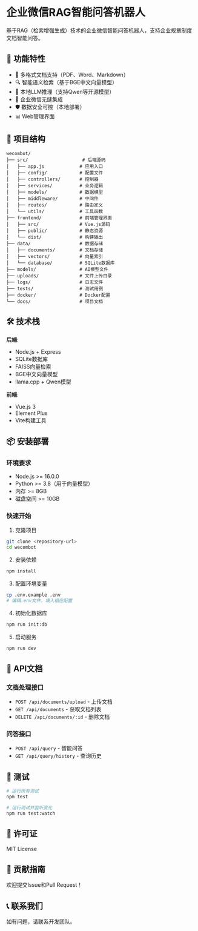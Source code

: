 # 企业微信RAG智能问答机器人

基于RAG（检索增强生成）技术的企业微信智能问答机器人，支持企业规章制度文档智能问答。

## 🚀 功能特性

- 📄 多格式文档支持（PDF、Word、Markdown）
- 🔍 智能语义检索（基于BGE中文向量模型）
- 🤖 本地LLM推理（支持Qwen等开源模型）
- 💬 企业微信无缝集成
- 🛡️ 数据安全可控（本地部署）
- 📊 Web管理界面

## 📁 项目结构

```
wecombot/
├── src/                    # 后端源码
│   ├── app.js             # 应用入口
│   ├── config/            # 配置文件
│   ├── controllers/       # 控制器
│   ├── services/          # 业务逻辑
│   ├── models/            # 数据模型
│   ├── middleware/        # 中间件
│   ├── routes/            # 路由定义
│   └── utils/             # 工具函数
├── frontend/              # 前端管理界面
│   ├── src/               # Vue.js源码
│   ├── public/            # 静态资源
│   └── dist/              # 构建输出
├── data/                  # 数据存储
│   ├── documents/         # 文档存储
│   ├── vectors/           # 向量索引
│   └── database/          # SQLite数据库
├── models/                # AI模型文件
├── uploads/               # 文件上传目录
├── logs/                  # 日志文件
├── tests/                 # 测试用例
├── docker/                # Docker配置
└── docs/                  # 项目文档
```

## 🛠️ 技术栈

**后端**:
- Node.js + Express
- SQLite数据库
- FAISS向量检索
- BGE中文向量模型
- llama.cpp + Qwen模型

**前端**:
- Vue.js 3
- Element Plus
- Vite构建工具

## 📦 安装部署

### 环境要求
- Node.js >= 16.0.0
- Python >= 3.8（用于向量模型）
- 内存 >= 8GB
- 磁盘空间 >= 10GB

### 快速开始

1. 克隆项目
```bash
git clone <repository-url>
cd wecombot
```

2. 安装依赖
```bash
npm install
```

3. 配置环境变量
```bash
cp .env.example .env
# 编辑.env文件，填入相应配置
```

4. 初始化数据库
```bash
npm run init:db
```

5. 启动服务
```bash
npm run dev
```

## 📖 API文档

### 文档处理接口

- `POST /api/documents/upload` - 上传文档
- `GET /api/documents` - 获取文档列表
- `DELETE /api/documents/:id` - 删除文档

### 问答接口

- `POST /api/query` - 智能问答
- `GET /api/query/history` - 查询历史

## 🧪 测试

```bash
# 运行所有测试
npm test

# 运行测试并监听变化
npm run test:watch
```

## 📄 许可证

MIT License

## 🤝 贡献指南

欢迎提交Issue和Pull Request！

## 📞 联系我们

如有问题，请联系开发团队。
